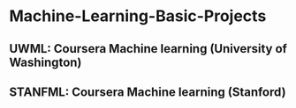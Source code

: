 # Machine-Learning-Basic-Projects
## UWML: Coursera Machine learning (University of Washington)
## STANFML: Coursera Machine learning (Stanford)

